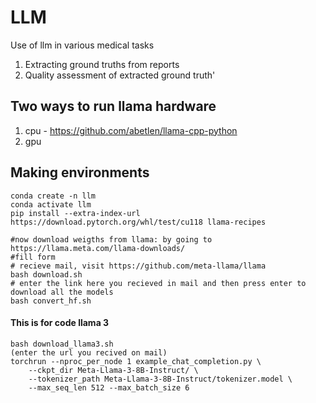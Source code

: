 # LLM
Use of llm in various medical tasks
1. Extracting ground truths from reports
2. Quality assessment of extracted ground truth'



## Two ways to run llama hardware
1. cpu - https://github.com/abetlen/llama-cpp-python
2. gpu

## Making environments
```
conda create -n llm
conda activate llm
pip install --extra-index-url https://download.pytorch.org/whl/test/cu118 llama-recipes

#now download weigths from llama: by going to https://llama.meta.com/llama-downloads/
#fill form
# recieve mail, visit https://github.com/meta-llama/llama
bash download.sh
# enter the link here you recieved in mail and then press enter to download all the models
bash convert_hf.sh
```

#### This is for code llama 3
```
bash download_llama3.sh
(enter the url you recived on mail)
torchrun --nproc_per_node 1 example_chat_completion.py \
    --ckpt_dir Meta-Llama-3-8B-Instruct/ \
    --tokenizer_path Meta-Llama-3-8B-Instruct/tokenizer.model \
    --max_seq_len 512 --max_batch_size 6
```